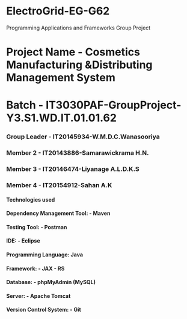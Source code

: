 # ElectroGrid-EG-G62
Programming Applications and Frameworks Group Project

# Project Name - Cosmetics Manufacturing &Distributing Management System
# Batch - IT3030PAF-GroupProject-Y3.S1.WD.IT.01.01.62
### Group Leader - IT20145934-W.M.D.C.Wanasooriya
### Member 2 - IT20143886-Samarawickrama H.N.
### Member 3 - IT20146474-Liyanage A.L.D.K.S
### Member 4 - IT20154912-Sahan A.K


#### Technologies used 	
#### Dependency Management Tool: - Maven 
#### Testing Tool: - Postman 
#### IDE: - Eclipse 
#### Programming Language: Java 
#### Framework: - JAX - RS 
#### Database: - phpMyAdmin (MySQL) 
#### Server: - Apache Tomcat 
#### Version Control System: - Git
